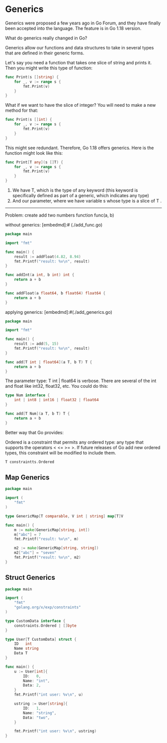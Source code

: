 # Generics

Generics were proposed a few years ago in Go Forum, and they have finally been accepted into the language. The feature
is in Go 1.18 version.

What do generics really changed in Go?<p/>
Generics allow our functions and data structures to take in several types that are defined in their generic forms.

Let's say you need a function that takes one slice of string and prints it. Then you might write this type of function:

```go
func Print(s []string) {
	for _, v := range s {
	    fmt.Print(v)	
    }
}
```

What if we want to have the slice of integer? You will need to make a new method for that:

```go
func Print(s []int) {
	for _, v := range s {
	    fmt.Print(v)	
    }
}
```

This might see redundant. Therefore, Go 1.18 offers generics. Here is the function might look like this:

```go
func Print[T any](s []T) {
	for _, v := range s {
		fmt.Print(v)
	}
}
```

1. We have T, which is the type of any keyword (this keyword is specifically defined as part of a generic, which
   indicates any type)
2. And our parameter, where we have variable s whose type is a slice of T .

---

Problem: create add two numbers function func(a, b)

without generics:
[embedmd]:# (./add_func.go)

```go
package main

import "fmt"

func main() {
	result := addFloat(4.82, 8.94)
	fmt.Printf("result: %v\n", result)
}

func addInt(a int, b int) int {
	return a + b
}

func addFloat(a float64, b float64) float64 {
	return a + b
}
```

applying generics:
[embedmd]:#(./add_generics.go)

```go
package main

import "fmt"

func main() {
	result := add(5, 15)
	fmt.Printf("result: %v\n", result)
}

func add[T int | float64](a T, b T) T {
	return a + b
}
```

The parameter type: T int | float64 is verbose. There are several of the int and float like int32, float32, etc. You
could do this:

```go
type Num interface {
	int | int8 | int16 | float32 | float64
}

func add[T Num](a T, b T) T {
    return a + b
}
```

Better way that Go provides:

Ordered is a constraint that permits any ordered type: any type that supports the operators < <= >= >. If future
releases of Go add new ordered types, this constraint will be modified to include them.

```go
T constraintts.Ordered
```

## Map Generics

```go
package main

import (
	"fmt"
)

type GenericMap[T comparable, V int | string] map[T]V

func main() {
	m := make(GenericMap[string, int])
	m["abc"] = 7
	fmt.Printf("result: %v\n", m)

	m2 := make(GenericMap[string, string])
	m2["abc"] = "seven"
	fmt.Printf("result: %v\n", m2)
}
```

## Struct Generics

```go
package main

import (
	"fmt"
	"golang.org/x/exp/constraints"
)

type CustomData interface {
	constraints.Ordered | []byte
}

type User[T CustomData] struct {
	ID   int
	Name string
	Data T
}

func main() {
	u := User[int]{
		ID:   0,
		Name: "int",
		Data: 2,
	}
	fmt.Printf("int user: %v\n", u)

	ustring := User[string]{
		ID:   1,
		Name: "string",
		Data: "two",
	}

	fmt.Printf("int user: %v\n", ustring)
}
```
